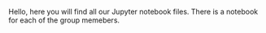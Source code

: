 Hello, here you will find all our Jupyter notebook files. There is a notebook for each of the group memebers.
